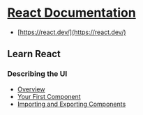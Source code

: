 # [React Documentation](../index.md)

- [https://react.dev/](https://react.dev/)

## Learn React

### Describing the UI

- [Overview](<./Learn React/Describing the UI/0. Overview.md>)
- [Your First Component](<./Learn React/Describing the UI/1. Your First Component.md>)
- [Importing and Exporting Components](<./Learn React/Describing the UI/2. Importing and Exporting Components.md>)
